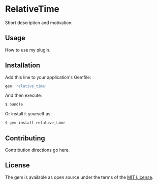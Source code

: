 # RelativeTime
Short description and motivation.

## Usage
How to use my plugin.

## Installation
Add this line to your application's Gemfile:

```ruby
gem 'relative_time'
```

And then execute:
```bash
$ bundle
```

Or install it yourself as:
```bash
$ gem install relative_time
```

## Contributing
Contribution directions go here.

## License
The gem is available as open source under the terms of the [MIT License](http://opensource.org/licenses/MIT).
